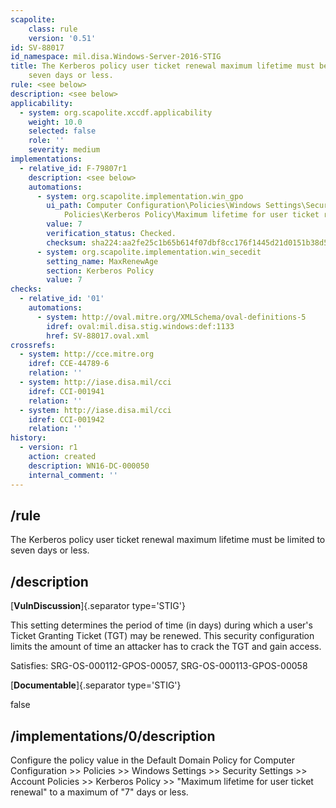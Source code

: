 ```yaml
---
scapolite:
    class: rule
    version: '0.51'
id: SV-88017
id_namespace: mil.disa.Windows-Server-2016-STIG
title: The Kerberos policy user ticket renewal maximum lifetime must be limited to
    seven days or less.
rule: <see below>
description: <see below>
applicability:
  - system: org.scapolite.xccdf.applicability
    weight: 10.0
    selected: false
    role: ''
    severity: medium
implementations:
  - relative_id: F-79807r1
    description: <see below>
    automations:
      - system: org.scapolite.implementation.win_gpo
        ui_path: Computer Configuration\Policies\Windows Settings\Security Settings\Account
            Policies\Kerberos Policy\Maximum lifetime for user ticket renewal
        value: 7
        verification_status: Checked.
        checksum: sha224:aa2fe25c1b65b614f07dbf8cc176f1445d21d0151b38d5467527d15b
      - system: org.scapolite.implementation.win_secedit
        setting_name: MaxRenewAge
        section: Kerberos Policy
        value: 7
checks:
  - relative_id: '01'
    automations:
      - system: http://oval.mitre.org/XMLSchema/oval-definitions-5
        idref: oval:mil.disa.stig.windows:def:1133
        href: SV-88017.oval.xml
crossrefs:
  - system: http://cce.mitre.org
    idref: CCE-44789-6
    relation: ''
  - system: http://iase.disa.mil/cci
    idref: CCI-001941
    relation: ''
  - system: http://iase.disa.mil/cci
    idref: CCI-001942
    relation: ''
history:
  - version: r1
    action: created
    description: WN16-DC-000050
    internal_comment: ''
---
```



## /rule

The Kerberos policy user ticket renewal maximum lifetime must be limited to seven days or less.

## /description

[**VulnDiscussion**]{.separator type='STIG'}

This setting determines the period of time (in days) during which a user's Ticket Granting Ticket (TGT) may be renewed. This security configuration limits the amount of time an attacker has to crack the TGT and gain access.

Satisfies: SRG-OS-000112-GPOS-00057, SRG-OS-000113-GPOS-00058

[**Documentable**]{.separator type='STIG'}

false

## /implementations/0/description

Configure the policy value in the Default Domain Policy for Computer Configuration >> Policies >> Windows Settings >> Security Settings >> Account Policies >> Kerberos Policy >> "Maximum lifetime for user ticket renewal" to a maximum of "7" days or less.
